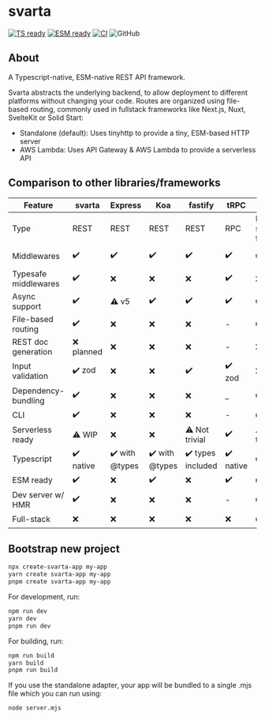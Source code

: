 # svarta

[![TS ready](https://img.shields.io/static/v1?label=&message=TS+ready&color=000000&logo=typescript)]()
[![ESM ready](https://img.shields.io/static/v1?label=&message=ESM+ready&color=%23000000&logo=javascript)]()
[![CI](https://github.com/marvin-j97/svarta/actions/workflows/ci.yml/badge.svg)](https://github.com/marvin-j97/svarta/actions/workflows/ci.yml)
![GitHub](https://img.shields.io/github/license/marvin-j97/svarta)

## About

A Typescript-native, ESM-native REST API framework.

Svarta abstracts the underlying backend, to allow deployment to different platforms without changing your code. Routes are organized using file-based routing, commonly used in fullstack frameworks like Next.js, Nuxt, SvelteKit or Solid Start:

- Standalone (default): Uses tinyhttp to provide a tiny, ESM-based HTTP server
- AWS Lambda: Uses API Gateway & AWS Lambda to provide a serverless API

## Comparison to other libraries/frameworks

| Feature | svarta | Express | Koa | fastify | tRPC | Next.js | nitropack |
|---|---|---|---|---|---|---|---|
| Type | REST | REST | REST | REST | RPC | React full-stack framework | REST |
| Middlewares | ✔️ | ✔️ | ✔️ | ✔️ | ✔️ | ✔️ | ⚠️ Simplified |
| Typesafe middlewares | ✔️ | ❌ | ❌ | ❌ | ✔️ | ❌ | ❌ |
| Async support | ✔️ | ⚠️ v5 | ✔️ | ✔️ | ✔️ | ✔️ | ✔️ |
| File-based routing | ✔️ | ❌ | ❌ | ❌ | - | ✔️ | ✔️ |
| REST doc generation | ❌ planned | ❌ | ❌ | ❌ | - | ❌ | ❌ |
| Input validation | ✔️ zod | ❌ | ❌ | ✔️ | ✔️ zod | ❌ | ❌ |
| Dependency-bundling | ✔️ | ❌ | ❌ | ❌ | _ | ✔️ | ✔️ |
| CLI | ✔️ | ❌ | ❌ | ❌ | - | ✔️ | ❌ |
| Serverless ready | ⚠️ WIP | ❌ | ❌ | ⚠️ Not trivial | ✔️ | ⚠️ Not trivial | ✔️ |
| Typescript | ✔️ native | ✔️ with @types | ✔️ with @types | ✔️ types included | ✔️ native | ✔️ native | ✔️ native |
| ESM ready | ✔️ | ❌ | ✔️ | ❌ | ✔️ | ✔️ | ✔️ |
| Dev server w/ HMR | ✔️ | ❌ | ❌ | ❌ | - | ✔️ | ✔️ |
| Full-stack | ❌ | ❌ | ❌ | ❌ | ❌ | ✔️ | ❌ |

## Bootstrap new project

```bash
npx create-svarta-app my-app
yarn create svarta-app my-app
pnpm create svarta-app my-app
```

For development, run:

```bash
npm run dev
yarn dev
pnpm run dev
```

For building, run:

```bash
npm run build
yarn build
pnpm run build
```

If you use the standalone adapter, your app will be bundled to a single .mjs file which you can run using:

```bash
node server.mjs
```
